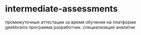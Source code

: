 # intermediate-assessments
промежуточные аттестации за время обучения на платформе geekbrains программа разработчик. специализация аналитик
